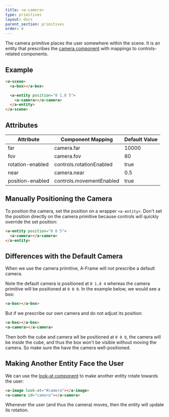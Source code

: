 ```yaml
---
title: <a-camera>
type: primitives
layout: docs
parent_section: primitives
order: 4
---
```


The camera primitive places the user somewhere within the scene. It is an entity that prescribes the [camera component](../components/) with mappings to controls-related components.

## Example

```html
<a-scene>
  <a-box></a-box>

  <a-entity position="0 1.8 5">
    <a-camera></a-camera>
  </a-entity>
</a-scene>
```

## Attributes

| Attribute        | Component Mapping        | Default Value |
|------------------|--------------------------|---------------|
| far              | camera.far               | 10000         |
| fov              | camera.fov               | 80            |
| rotation-enabled | controls.rotationEnabled | true          |
| near             | camera.near              | 0.5           |
| position-enabled | controls.movementEnabled | true          |

## Manually Positioning the Camera

To position the camera, set the position on a wrapper `<a-entity>`. Don't set the position directly on the camera primitive because controls will quickly override the set position:

```html
<a-entity position="0 0 5">
  <a-camera></a-camera>
</a-entity>
```

## Differences with the Default Camera

When we use the camera primitive, A-Frame will not prescribe a default camera.

Note the default camera is positioned at `0 1.8 4` whereas the camera primitive will be positioned at `0 0 0`. In the example below, we would see a box:

```html
<a-box></a-box>
```

But if we prescribe our own camera and do not adjust its position:

```html
<a-box></a-box>
<a-camera></a-camera>
```

Then both the cube and camera wll be positioned at `0 0 0`, the camera will be *inside* the cube, and thus the box won't be visible without moving the camera. So make sure the have the camera well-positioned.

## Making Another Entity Face the User

We can use the [look-at component](../component/look-at) to make another entity rotate towards the user:

```html
<a-image look-at="#camera"></a-image>
<a-camera id="camera"></a-camera>
```

Whenever the user (and thus the camera) moves, then the entity will update its rotation.
